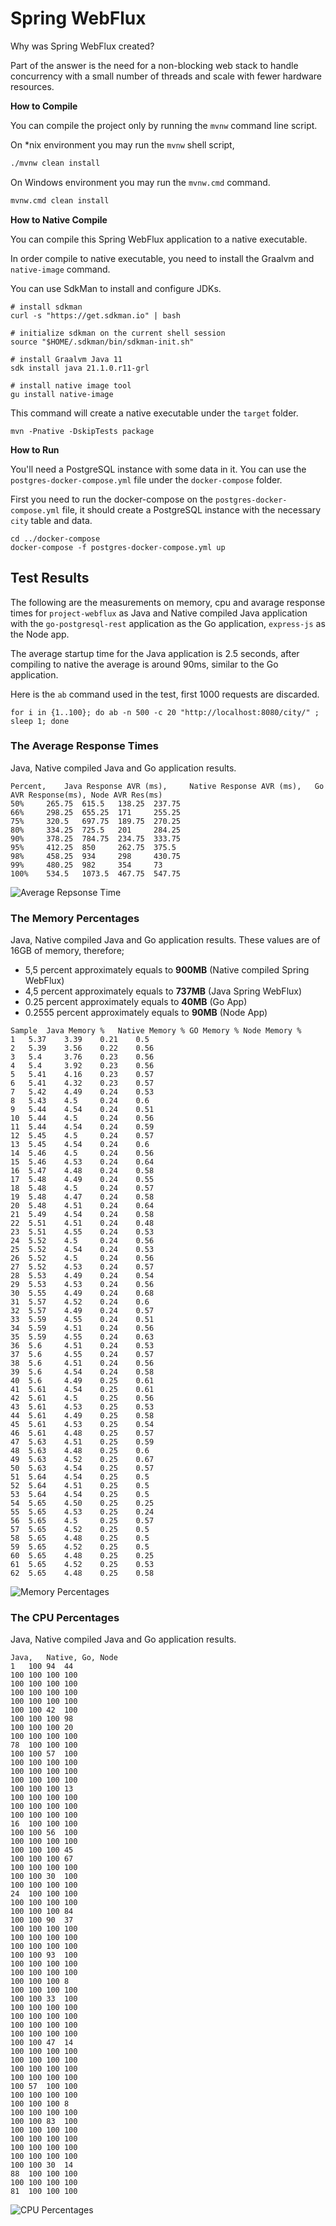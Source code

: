 # Spring WebFlux

Why was Spring WebFlux created?

Part of the answer is the need for a non-blocking web stack to handle concurrency 
with a small number of threads and scale with fewer hardware resources.

**How to Compile**

You can compile the project only by running the `mvnw` command line script.

On *nix environment you may run the `mvnw` shell script,
```bash
./mvnw clean install
```

On Windows environment you may run the `mvnw.cmd` command.
```bash
mvnw.cmd clean install
```

**How to Native Compile**

You can compile this Spring WebFlux application to a native executable.

In order compile to native executable, you need to install the Graalvm and `native-image` command.

You can use SdkMan to install and configure JDKs.

```
# install sdkman
curl -s "https://get.sdkman.io" | bash

# initialize sdkman on the current shell session
source "$HOME/.sdkman/bin/sdkman-init.sh"

# install Graalvm Java 11
sdk install java 21.1.0.r11-grl

# install native image tool
gu install native-image
```

This command will create a native executable under the `target` folder.
```
mvn -Pnative -DskipTests package
```

**How to Run**

You'll need a PostgreSQL instance with some data in it. You can use the `postgres-docker-compose.yml` file under the `docker-compose` folder.

First you need to run the docker-compose on the `postgres-docker-compose.yml` file, it should create a PostgreSQL instance with the necessary `city` table and data. 

```
cd ../docker-compose
docker-compose -f postgres-docker-compose.yml up
```

## Test Results

The following are the measurements on memory, cpu and avarage response times for `project-webflux` as Java and Native compiled Java application with the `go-postgresql-rest` application as the Go application, `express-js` as the Node app.

The average startup time for the Java application is 2.5 seconds, after compiling to native the average is around 90ms, similar to the Go application.

Here is the `ab` command used in the test, first 1000 requests are discarded.
```
for i in {1..100}; do ab -n 500 -c 20 "http://localhost:8080/city/" ; sleep 1; done
```

### The Average Response Times
Java, Native compiled Java and Go application results.
```
Percent,	Java Response AVR (ms), 	Native Response AVR (ms),	Go AVR Response(ms), Node AVR Res(ms)
50%	    265.75	615.5	138.25	237.75
66%	    298.25	655.25	171	    255.25
75%	    320.5	697.75	189.75	270.25
80%	    334.25	725.5	201	    284.25
90%	    378.25	784.75	234.75	333.75
95%	    412.25	850	    262.75	375.5
98%	    458.25	934	    298	    430.75
99%	    480.25	982	    354	    73
100%	534.5	1073.5	467.75	547.75
```

![Average Repsonse Time](images/average-response-time.png "Average Repsonse Time")



### The Memory Percentages
Java, Native compiled Java and Go application results.
These values are of 16GB of memory, therefore;
* 5,5 percent approximately equals to **900MB** (Native compiled Spring WebFlux)
* 4,5 percent approximately equals to **737MB** (Java Spring WebFlux)
* 0.25 percent approximately equals to **40MB** (Go App)
* 0.2555 percent approximately equals to **90MB** (Node App)

```
Sample	Java Memory %	Native Memory %	GO Memory %	Node Memory %
1	5.37	3.39	0.21	0.5
2	5.39	3.56	0.22	0.56
3	5.4     3.76	0.23	0.56
4	5.4     3.92	0.23	0.56
5	5.41	4.16	0.23	0.57
6	5.41	4.32	0.23	0.57
7	5.42	4.49	0.24	0.53
8	5.43	4.5     0.24	0.6
9	5.44	4.54	0.24	0.51
10	5.44	4.5     0.24	0.56
11	5.44	4.54	0.24	0.59
12	5.45	4.5     0.24	0.57
13	5.45	4.54	0.24	0.6
14	5.46	4.5     0.24	0.56
15	5.46	4.53	0.24	0.64
16	5.47	4.48	0.24	0.58
17	5.48	4.49	0.24	0.55
18	5.48	4.5     0.24	0.57
19	5.48	4.47	0.24	0.58
20	5.48	4.51	0.24	0.64
21	5.49	4.54	0.24	0.58
22	5.51	4.51	0.24	0.48
23	5.51	4.55	0.24	0.53
24	5.52	4.5     0.24	0.56
25	5.52	4.54	0.24	0.53
26	5.52	4.5     0.24	0.56
27	5.52	4.53	0.24	0.57
28	5.53	4.49	0.24	0.54
29	5.53	4.53	0.24	0.56
30	5.55	4.49	0.24	0.68
31	5.57	4.52	0.24	0.6
32	5.57	4.49	0.24	0.57
33	5.59	4.55	0.24	0.51
34	5.59	4.51	0.24	0.56
35	5.59	4.55	0.24	0.63
36	5.6     4.51	0.24	0.53
37	5.6     4.55	0.24	0.57
38	5.6     4.51	0.24	0.56
39	5.6     4.54	0.24	0.58
40	5.6     4.49	0.25	0.61
41	5.61	4.54	0.25	0.61
42	5.61	4.5     0.25	0.56
43	5.61	4.53	0.25	0.53
44	5.61	4.49	0.25	0.58
45	5.61	4.53	0.25	0.54
46	5.61	4.48	0.25	0.57
47	5.63	4.51	0.25	0.59
48	5.63	4.48	0.25	0.6
49	5.63	4.52	0.25	0.67
50	5.63	4.54	0.25	0.57
51	5.64	4.54	0.25	0.5
52	5.64	4.51	0.25	0.5
53	5.64	4.54	0.25	0.5
54	5.65	4.50	0.25	0.25
55	5.65	4.53	0.25	0.24
56	5.65	4.5	    0.25	0.57
57	5.65	4.52	0.25	0.5
58	5.65	4.48	0.25	0.5
59	5.65	4.52	0.25	0.5
60	5.65	4.48	0.25	0.25
61	5.65	4.52	0.25	0.53
62	5.65	4.48	0.25	0.58
```

![Memory Percentages](images/memory-percentages.png "Memory Percentages")



### The CPU Percentages
Java, Native compiled Java and Go application results.
```
Java,	Native, Go, Node
1	100	94	44
100	100	100	100
100	100	100	100
100	100	100	100
100	100	100	100
100	100	42	100
100	100	100	98
100	100	100	20
100	100	100	100
78	100	100	100
100	100	57	100
100	100	100	100
100	100	100	100
100	100	100	100
100	100	100	13
100	100	100	100
100	100	100	100
100	100	100	100
16	100	100	100
100	100	56	100
100	100	100	100
100	100	100	45
100	100	100	67
100	100	100	100
100	100	30	100
100	100	100	100
24	100	100	100
100	100	100	100
100	100	100	84
100	100	90	37
100	100	100	100
100	100	100	100
100	100	100	100
100	100	93	100
100	100	100	100
100	100	100	100
100	100	100	8
100	100	100	100
100	100	33	100
100	100	100	100
100	100	100	100
100	100	100	100
100	100	100	100
100	100	47	14
100	100	100	100
100	100	100	100
100	100	100	100
100	100	100	100
100	57	100	100
100	100	100	100
100	100	100	8
100	100	100	100
100	100	83	100
100	100	100	100
100	100	100	100
100	100	100	100
100	100	100	100
100	100	30	14
88	100	100	100
100	100	100	100
81	100	100	100
```

![CPU Percentages](images/cpu-percentages.png "CPU Percentages")




